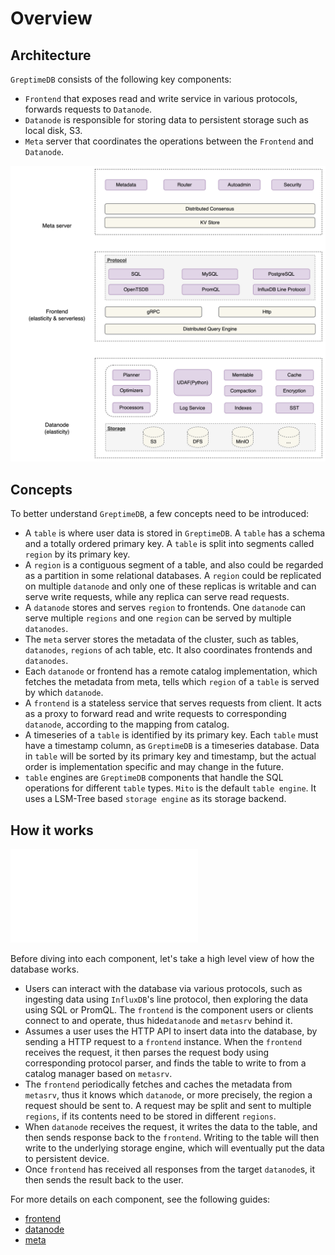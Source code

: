 # Overview

## Architecture

`GreptimeDB` consists of the following key components:
- `Frontend` that exposes read and write service in various protocols, forwards requests to
`Datanode`.
- `Datanode` is responsible for storing data to persistent storage such as local disk, S3.
- `Meta` server that coordinates the operations between the `Frontend` and `Datanode`.

![Architecture](../public/architecture.png)

## Concepts

To better understand `GreptimeDB`, a few concepts need to be introduced:

- A `table` is where user data is stored in `GreptimeDB`. A `table` has a schema and a totally
ordered primary key. A `table` is split into segments called `region` by its primary key.
- A `region` is a contiguous segment of a table, and also could be regarded as a partition in some
relational databases. A `region` could be replicated on multiple `datanode` and only one of these
replicas is writable and can serve write requests, while any replica can serve read requests.
- A `datanode` stores and serves `region` to frontends. One `datanode` can serve multiple `regions`
and one `region` can be served by multiple `datanodes`.
- The `meta` server stores the metadata of the cluster, such as tables, `datanodes`, `regions` of ach
table, etc. It also coordinates frontends and `datanodes`.
- Each `datanode` or frontend has a remote catalog implementation, which fetches the metadata from
meta, tells which `region` of a `table` is served by which `datanode`.
- A `frontend` is a stateless service that serves requests from client. It acts as a proxy to
forward read and write requests to corresponding `datanode`, according to the mapping from catalog.
- A timeseries of a `table` is identified by its primary key. Each `table` must have a timestamp
column, as `GreptimeDB` is a timeseries database. Data in `table` will be sorted by its primary key
and
timestamp, but the actual order is implementation specific and may change in the future.
- `table` engines are `GreptimeDB` components that handle the SQL operations for different `table`
types.
`Mito` is the default `table engine`. It uses a LSM-Tree based `storage engine` as its storage
backend.

## How it works

![Interactions between components](../public/how-it-works.md)

Before diving into each component, let's take a high level view of how the database works.

- Users can interact with the database via various protocols, such as ingesting data using
`InfluxDB`'s line protocol, then exploring the data using SQL or PromQL. The `frontend` is the
component users or clients connect to and operate, thus hide`datanode` and `metasrv` behind it.
- Assumes a user uses the HTTP API to insert data into the database, by sending a HTTP request to a
`frontend` instance. When the `frontend` receives the request, it then parses the request body using
corresponding protocol parser, and finds the table to write to from a catalog manager based on
`metasrv`.
- The `frontend` periodically fetches and caches the metadata from `metasrv`, thus it knows which
`datanode`, or more precisely, the region a request should be sent to. A request may be split and
sent to multiple `regions`, if its contents need to be stored in different `regions`.
- When `datanode` receives the request, it writes the data to the table, and then sends response
back to the `frontend`. Writing to the table will then write to the underlying storage engine,
which will eventually put the data to persistent device.
- Once `frontend` has received all responses from the target `datanode`s, it then sends the result
back to the user.

For more details on each component, see the following guides:

- [frontend][1]
- [datanode][2]
- [meta][3]

[1]: </frontend/index.md>
[2]: </datanode/index.md>
[3]: </meta.md>
